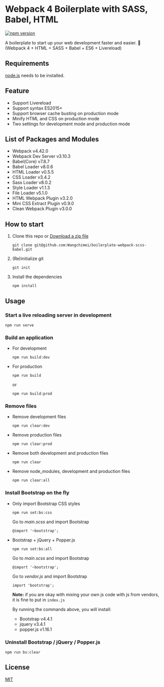 # Webpack 4 Boilerplate with SASS, Babel, HTML

[![npm version](https://badge.fury.io/js/webpack_scss_babel_boilerplate.svg)](https://badge.fury.io/js/webpack_scss_babel_boilerplate)

A boilerplate to start up your web development faster and easier. :rocket:  
(Webpack 4 + HTML + SASS + Babel + ES6 + Livereload)

## Requirements

[node.js](https://nodejs.org/en) needs to be installed.

## Feature

- Support Livereload
- Support syntax ES2015+
- Support browser cache busting on production mode
- Minify HTML and CSS on production mode
- Two settings for development mode and production mode

## List of Packages and Modules

- Webpack v4.42.0
- Webpack Dev Server v3.10.3
- Babel(Core) v7.8.7
- Babel Loader v8.0.6
- HTML Loader v0.5.5
- CSS Loader v3.4.2
- Sass Loader v8.0.2
- Style Loader v1.1.3
- File Loader v5.1.0
- HTML Webpack Plugin v3.2.0
- Mini CSS Extract Plugin v0.9.0
- Clean Webpack Plugin v3.0.0

## How to start

1. Clone this repo or [Download a zip file](https://github.com/Wangchimei/boilerplate-webpack-scss-babel/archive/master.zip)

   ```
   git clone git@github.com:Wangchimei/boilerplate-webpack-scss-babel.git
   ```

2. (Re)initialize git

   ```
   git init
   ```

3. Install the dependencies

   ```
   npm install
   ```

## Usage

### Start a live reloading server in development

```
npm run serve
```

### Build an application

- For development
  ```
  npm run build:dev
  ```
- For production
  ```
  npm run build
  ```
  or
  ```
  npm run build:prod
  ```

### Remove files

- Remove development files
  ```
  npm run clear:dev
  ```
- Remove production files
  ```
  npm run clear:prod
  ```
- Remove both development and production files
  ```
  npm run clear
  ```
- Remove node_modules, development and production files
  ```
  npm run clear:all
  ```

### Install Bootstrap on the fly

- Only import Bootstrap CSS styles

  ```
  npm run set:bs:css
  ```

  Go to _main.scss_ and import Bootstrap

  ```
  @import '~bootstrap';
  ```

- Bootstrap + jQuery + Popper.js

  ```
  npm run set:bs:all
  ```

  Go to _main.scss_ and import Bootstrap

  ```
  @import '~bootstrap';
  ```

  Go to _vendor.js_ and import Bootstrap

  ```
  import 'bootstrap';
  ```

  **Note:** if you are okay with mixing your own js code with js from vendors, it is fine to put in `index.js`

  By running the commands above, you will install:

  - Bootstrap v4.4.1
  - jquery v3.4.1
  - popper.js v1.16.1

### Uninstall Bootstrap / jQuery / Popper.js

```
npm run bs:clear
```

## License

[MIT](LICENSE)

